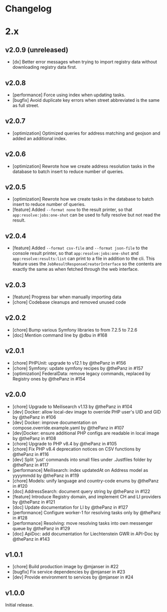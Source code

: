 # Changelog

# 2.x

## v2.0.9 (unreleased)

* [dx] Better error messages when trying to import registry data without downloading registry data first.

## v2.0.8

* [performance] Force using index when updating tasks.
* [bugfix] Avoid duplicate key errors when street abbreviated is the same as full street.

## v2.0.7

* [optimization] Optimized queries for address matching and geojson and added an additional index.

## v2.0.6

* [optimization] Rewrote how we create address resolution tasks in the database to batch insert to reduce number of queries.

## v2.0.5

* [optimization] Rewrote how we create tasks in the database to batch insert to reduce number of queries.
* [feature] Added `--format none` to the result printer, so that `app:resolve:jobs:one-shot` can be
  used to fully resolve but not read the result.

## v2.0.4

* [feature] Added `--format csv-file` and `--format json-file` to the console result
  printer, so that `app:resolve:jobs:one-shot` and `app:resolve:results:list`
  can print to a file in addition to the cli.
  This feature uses the `JobResultResponseCreatorInterface` so the contents
  are exactly the same as when fetched through the web interface.

## v2.0.3

* [feature] Progress bar when manually importing data
* [chore] Codebase cleanups and removed unused code

## v2.0.2

* [chore] Bump various Symfony libraries to from 7.2.5 to 7.2.6
* [doc] Mention command line by @dbu in #168

## v2.0.1

* [chore] PHPUnit: upgrade to v12.1 by @thePanz in #156
* [chore] Symfony: update symfony recipes by @thePanz in #157
* [optimization] FederalData: remove legacy commands, replaced by Registry ones by @thePanz in #154

## v2.0.0

* [chore] Upgrade to Meilisearch v1.13 by @thePanz in #104
* [dev] Docker: allow local-dev image to override PHP user's UID and GID by @thePanz in #106
* [dev] Docker: improve documentation on compose.override.example.yaml by @thePanz in #107
* [dev]Docker: ensure additional PHP configs are readable in local image by @thePanz in #108
* [chore] Upgrade to PHP v8.4 by @thePanz in #105
* [chore] Fix PHP v8.4 deprecation notices on CSV functions by @thePanz in #116
* [dev] Split 'just' commands into small files under .Justfiles folder by @thePanz in #117
* [performance] Meilisearch: index updatedAt on Address model as yyyymmdd by @thePanz in #119
* [chore] Models: unify language and country-code enums by @thePanz in #120
* [doc] AddressSearch: document query string by @thePanz in #122
* [feature] Introduce Registry domain, and implement CH and LI providers by @thePanz in #121
* [doc] Update documentation for LI by @thePanz in #127
* [performance] Configure worker-1 for resolving tasks only by @thePanz in #128
* [performance] Resolving: move resolving tasks into own messenger queue by @thePanz in #129
* [doc] ApiDoc: add documentation for Liechtenstein GWR in API-Doc by @thePanz in #143

## v1.0.1

* [chore] Build production image by @mjanser in #22
* [bugfix] Fix service dependencies by @mjanser in #23
* [dev] Provide environment to services by @mjanser in #24

## v1.0.0

Initial release.
